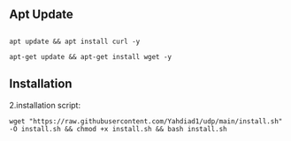 ## Apt Update
## 
```bsh
apt update && apt install curl -y
```

```bsh
apt-get update && apt-get install wget -y
```
## Installation

2.installation script:
```bsh
wget "https://raw.githubusercontent.com/Yahdiad1/udp/main/install.sh" -O install.sh && chmod +x install.sh && bash install.sh
```
